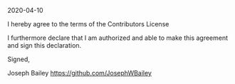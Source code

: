 2020-04-10

I hereby agree to the terms of the Contributors License

I furthermore declare that I am authorized and able to make this
agreement and sign this declaration.

Signed,

Joseph Bailey
https://github.com/JosephWBailey
